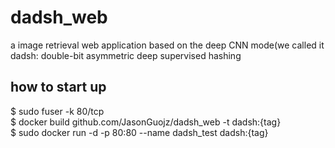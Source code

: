 # dadsh_web
a image retrieval web application based on the deep CNN mode(we called it dadsh: double-bit asymmetric deep supervised hashing 

## how to start up
$  sudo fuser -k 80/tcp  
$  docker build github.com/JasonGuojz/dadsh_web -t dadsh:{tag}  
$  sudo docker run -d -p 80:80 --name dadsh_test dadsh:{tag}

